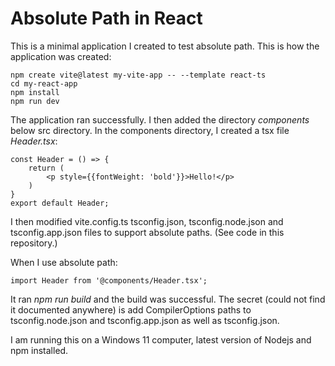 # Absolute Path in React

This is a minimal application I created to test absolute path. This is how the application was created:

```
npm create vite@latest my-vite-app -- --template react-ts
cd my-react-app
npm install
npm run dev
```

The application ran successfully. I then added the directory *components* below src directory.
In the components directory, I created a tsx file *Header.tsx*:

```
const Header = () => {
    return (
        <p style={{fontWeight: 'bold'}}>Hello!</p>
    )
}
export default Header;
```

I then modified vite.config.ts tsconfig.json, tsconfig.node.json and tsconfig.app.json files to support absolute paths. (See code in this repository.)


When I use absolute path:
```
import Header from '@components/Header.tsx';
```

It ran *npm run build* and the build was successful. The secret (could not find it documented anywhere) is add CompilerOptions paths to tsconfig.node.json and tsconfig.app.json as well as tsconfig.json.

I am running this on a Windows 11 computer, latest version of Nodejs and npm installed.



